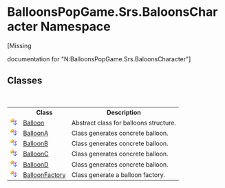 # BalloonsPopGame.Srs.BaloonsCharacter Namespace
 

\[Missing <summary> documentation for "N:BalloonsPopGame.Srs.BaloonsCharacter"\]


## Classes
&nbsp;<table><tr><th></th><th>Class</th><th>Description</th></tr><tr><td>![Public class](media/pubclass.gif "Public class")</td><td><a href="6d8cfa41-6ff7-480d-015c-09baf57e5553">Balloon</a></td><td>
Abstract class for balloons structure.</td></tr><tr><td>![Public class](media/pubclass.gif "Public class")</td><td><a href="aa3d896b-637b-313e-5da4-0fc5f1ed9e67">BalloonA</a></td><td>
Class generates concrete balloon.</td></tr><tr><td>![Public class](media/pubclass.gif "Public class")</td><td><a href="11e06797-6123-2128-cb55-2f7c8181816b">BalloonB</a></td><td>
Class generates concrete balloon.</td></tr><tr><td>![Public class](media/pubclass.gif "Public class")</td><td><a href="3acc6b16-2510-d13b-6ef4-b34aa37833c7">BalloonC</a></td><td>
Class generates concrete balloon.</td></tr><tr><td>![Public class](media/pubclass.gif "Public class")</td><td><a href="3ca77a19-5535-0d5c-25a9-483140a2b419">BalloonD</a></td><td>
Class generates concrete balloon.</td></tr><tr><td>![Public class](media/pubclass.gif "Public class")</td><td><a href="2bf6ead4-9cb9-6b88-9fdc-6b7280e3e020">BalloonFactory</a></td><td>
Class generate a balloon factory.</td></tr></table>&nbsp;
